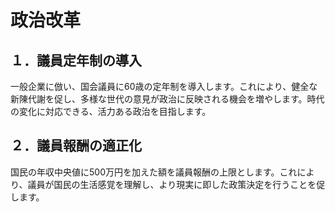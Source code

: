 # 政治改革

## １．議員定年制の導入
一般企業に倣い、国会議員に60歳の定年制を導入します。これにより、健全な新陳代謝を促し、多様な世代の意見が政治に反映される機会を増やします。時代の変化に対応できる、活力ある政治を目指します。

## ２．議員報酬の適正化
国民の年収中央値に500万円を加えた額を議員報酬の上限とします。これにより、議員が国民の生活感覚を理解し、より現実に即した政策決定を行うことを促します。
